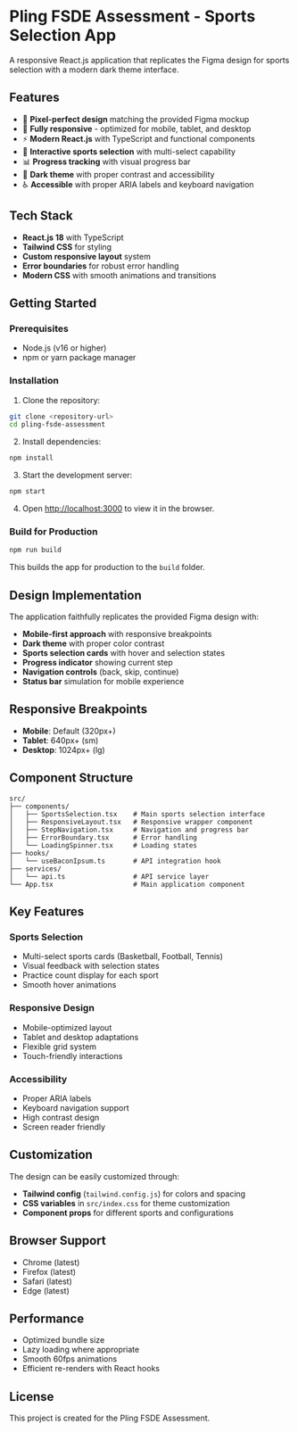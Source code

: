 # Pling FSDE Assessment - Sports Selection App

A responsive React.js application that replicates the Figma design for sports selection with a modern dark theme interface.

## Features

- 🎨 **Pixel-perfect design** matching the provided Figma mockup
- 📱 **Fully responsive** - optimized for mobile, tablet, and desktop
- ⚡ **Modern React.js** with TypeScript and functional components
- 🎯 **Interactive sports selection** with multi-select capability
- 📊 **Progress tracking** with visual progress bar
- 🌙 **Dark theme** with proper contrast and accessibility
- ♿ **Accessible** with proper ARIA labels and keyboard navigation

## Tech Stack

- **React.js 18** with TypeScript
- **Tailwind CSS** for styling
- **Custom responsive layout** system
- **Error boundaries** for robust error handling
- **Modern CSS** with smooth animations and transitions

## Getting Started

### Prerequisites

- Node.js (v16 or higher)
- npm or yarn package manager

### Installation

1. Clone the repository:
```bash
git clone <repository-url>
cd pling-fsde-assessment
```

2. Install dependencies:
```bash
npm install
```

3. Start the development server:
```bash
npm start
```

4. Open [http://localhost:3000](http://localhost:3000) to view it in the browser.

### Build for Production

```bash
npm run build
```

This builds the app for production to the `build` folder.

## Design Implementation

The application faithfully replicates the provided Figma design with:

- **Mobile-first approach** with responsive breakpoints
- **Dark theme** with proper color contrast
- **Sports selection cards** with hover and selection states
- **Progress indicator** showing current step
- **Navigation controls** (back, skip, continue)
- **Status bar** simulation for mobile experience

## Responsive Breakpoints

- **Mobile**: Default (320px+)
- **Tablet**: 640px+ (sm)
- **Desktop**: 1024px+ (lg)

## Component Structure

```
src/
├── components/
│   ├── SportsSelection.tsx    # Main sports selection interface
│   ├── ResponsiveLayout.tsx   # Responsive wrapper component
│   ├── StepNavigation.tsx     # Navigation and progress bar
│   ├── ErrorBoundary.tsx      # Error handling
│   └── LoadingSpinner.tsx     # Loading states
├── hooks/
│   └── useBaconIpsum.ts       # API integration hook
├── services/
│   └── api.ts                 # API service layer
└── App.tsx                    # Main application component
```

## Key Features

### Sports Selection
- Multi-select sports cards (Basketball, Football, Tennis)
- Visual feedback with selection states
- Practice count display for each sport
- Smooth hover animations

### Responsive Design
- Mobile-optimized layout
- Tablet and desktop adaptations
- Flexible grid system
- Touch-friendly interactions

### Accessibility
- Proper ARIA labels
- Keyboard navigation support
- High contrast design
- Screen reader friendly

## Customization

The design can be easily customized through:

- **Tailwind config** (`tailwind.config.js`) for colors and spacing
- **CSS variables** in `src/index.css` for theme customization
- **Component props** for different sports and configurations

## Browser Support

- Chrome (latest)
- Firefox (latest)
- Safari (latest)
- Edge (latest)

## Performance

- Optimized bundle size
- Lazy loading where appropriate
- Smooth 60fps animations
- Efficient re-renders with React hooks

## License

This project is created for the Pling FSDE Assessment.
